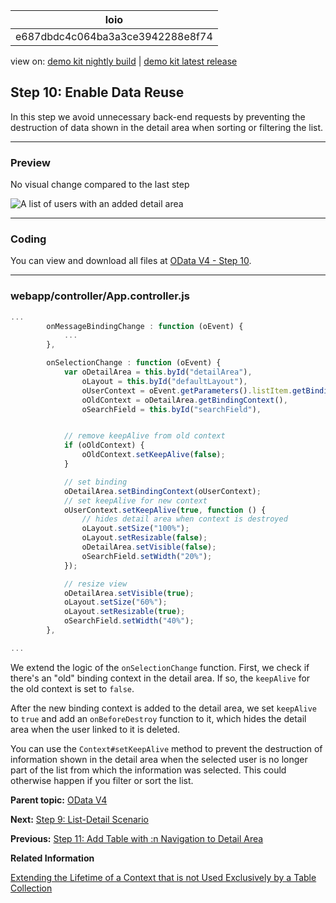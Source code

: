 <!-- loioe687dbdc4c064ba3a3ce3942288e8f74 -->

| loio |
| -----|
| e687dbdc4c064ba3a3ce3942288e8f74 |

<div id="loio">

view on: [demo kit nightly build](https://openui5nightly.hana.ondemand.com/topic/e687dbdc4c064ba3a3ce3942288e8f74) | [demo kit latest release](https://sdk.openui5.org/topic/e687dbdc4c064ba3a3ce3942288e8f74)</div>

## Step 10: Enable Data Reuse

In this step we avoid unnecessary back-end requests by preventing the destruction of data shown in the detail area when sorting or filtering the list.

***

<a name="loioe687dbdc4c064ba3a3ce3942288e8f74__section_bt4_fxc_z1b"/>

### Preview

   
  
<a name="loioe687dbdc4c064ba3a3ce3942288e8f74__fig_ybl_pdx_4cb"/>No visual change compared to the last step

 ![A list of users with an added detail area](images/loio6e9025bc4522494c97d1b60a3f8eec31_LowRes.png "No visual change compared to the last step") 

***

<a name="loioe687dbdc4c064ba3a3ce3942288e8f74__section_tsr_gxc_z1b"/>

### Coding

You can view and download all files at [OData V4 - Step 10](https://sdk.openui5.org/entity/sap.ui.core.tutorial.odatav4/sample/sap.ui.core.tutorial.odatav4.10/code).

***

<a name="loioe687dbdc4c064ba3a3ce3942288e8f74__section_pvc_fyc_z1b"/>

### webapp/controller/App.controller.js

```js
...
		onMessageBindingChange : function (oEvent) {
			...
		},

		onSelectionChange : function (oEvent) {
			var oDetailArea = this.byId("detailArea"),
				oLayout = this.byId("defaultLayout"),
				oUserContext = oEvent.getParameters().listItem.getBindingContext();
				oOldContext = oDetailArea.getBindingContext(),
				oSearchField = this.byId("searchField"),


			// remove keepAlive from old context
			if (oOldContext) {
				oOldContext.setKeepAlive(false);
			}

			// set binding
			oDetailArea.setBindingContext(oUserContext);
			// set keepAlive for new context
			oUserContext.setKeepAlive(true, function () {
				// hides detail area when context is destroyed
				oLayout.setSize("100%");
				oLayout.setResizable(false);
				oDetailArea.setVisible(false);
				oSearchField.setWidth("20%");
			});

			// resize view
			oDetailArea.setVisible(true);
			oLayout.setSize("60%");
			oLayout.setResizable(true);
			oSearchField.setWidth("40%");
		},

...
```

We extend the logic of the `onSelectionChange` function. First, we check if there's an "old" binding context in the detail area. If so, the `keepAlive` for the old context is set to `false`.

After the new binding context is added to the detail area, we set `keepAlive` to `true` and add an `onBeforeDestroy` function to it, which hides the detail area when the user linked to it is deleted.

You can use the `Context#setKeepAlive` method to prevent the destruction of information shown in the detail area when the selected user is no longer part of the list from which the information was selected. This could otherwise happen if you filter or sort the list.

**Parent topic:** [OData V4](OData_V4_bcdbde6.md "In this tutorial, we explore how features of OData V4 can be used in OpenUI5. We write a small app that consumes data from an OData V4 service to understand how to access, modify, aggregate, and filter data in an OData V4 model.")

**Next:** [Step 9: List-Detail Scenario](Step_9_List_Detail_Scenario_ec44581.md "In this step we add a detail area with additional information.")

**Previous:** [Step 11: Add Table with :n Navigation to Detail Area](Step_11_Add_Table_with_n_Navigation_to_Detail_Area_19cc773.md "In this step we add a table with additional information to the detail area.")

**Related Information**  


[Extending the Lifetime of a Context that is not Used Exclusively by a Table Collection](Data_Reuse_648e360.md#loio648e360fa22d46248ca783dc6eb44531__section_ELC)

